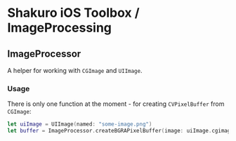 # Shakuro iOS Toolbox / ImageProcessing

## ImageProcessor

A helper for working with `CGImage` and `UIImage`.

### Usage

There is only one function at the moment - for creating `CVPixelBuffer` from `CGImage`:

```swift
let uiImage = UIImage(named: "some-image.png")
let buffer = ImageProcessor.createBGRAPixelBuffer(image: uiImage.cgimage)
```
